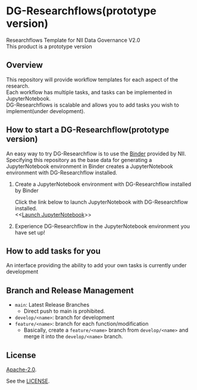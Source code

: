 # DG-Researchflows(prototype version)

Researchflows Template for NII Data Governance V2.0<br>
This product is a prototype version

## Overview

This repository will provide workflow templates for each aspect of the research.<br>
Each workflow has multiple tasks, and tasks can be implemented in JupyterNotebook.<br>
DG-Researchflows is scalable and allows you to add tasks you wish to implement(under development).

## How to start a DG-Researchflow(prototype version)

An easy way to try DG-Researchflow is to use the [Binder](https://binder.cs.rcos.nii.ac.jp/) provided by NII.<br>
Specifying this repository as the base data for generating a JupyterNotebook environment in Binder creates a JupyterNotebook environment with DG-Researchflow installed.

1. Create a JupyterNotebook environment with DG-Researchflow installed by Binder

    Click the link below to launch JupyterNotebook with DG-Researchflow installed.<br>
    <<[Launch JupyterNotebook](https://binder.cs.rcos.nii.ac.jp/v2/gh/NII-DG/dg-researchflows.git/feature/main_menu_v2?filepath=data_gorvernance/working/researchflow/plan/task/plan/make_research_data_management_plan.ipynb)>>

2. Experience DG-Researchflow in the JupyterNotebook environment you have set up!

## How to add tasks for you

An interface providing the ability to add your own tasks is currently under development

## Branch and Release Management

- `main`: Latest Release Branches
  - Direct push to main is prohibited.
- `develop/<name>`: branch for development
- `feature/<name>`: branch for each function/modification
  - Basically, create a `feature/<name>` branch from `develop/<name>` and merge it into the `develop/<name>` branch.

## License

[Apache-2.0](https://www.apache.org/licenses/LICENSE-2.0).

See the [LICENSE](./LICENSE).
